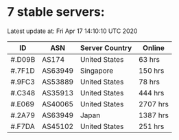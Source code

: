 # 7 stable servers:

Latest update at: Fri Apr 17 14:10:10 UTC 2020

| ID | ASN | Server Country | Online |
| -- | --- | -------------- | ------ |
| #.D09B | AS174 | United States | 63 hrs |
| #.7F1D | AS63949 | Singapore | 150 hrs |
| #.9FC3 | AS53889 | United States | 78 hrs |
| #.C348 | AS35913 | United States | 444 hrs |
| #.E069 | AS40065 | United States | 2707 hrs |
| #.2A79 | AS63949 | Japan | 1387 hrs |
| #.F7DA | AS45102 | United States | 251 hrs |

